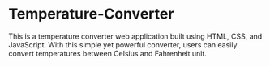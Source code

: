 # Temperature-Converter
This is a temperature converter web application built using HTML, CSS, and JavaScript. With this simple yet powerful converter, users can easily convert temperatures between Celsius and Fahrenheit unit.
